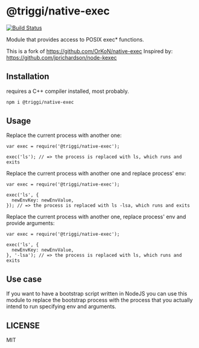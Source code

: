 # @triggi/native-exec

[![Build Status](https://travis-ci.org/OrKoN/native-exec.svg?branch=master)](https://travis-ci.org/OrKoN/native-exec)

Module that provides access to POSIX exec* functions.

This is a fork of https://github.com/OrKoN/native-exec
Inspired by: https://github.com/jprichardson/node-kexec

## Installation

requires a C++ compiler installed, most probably.

```sh
npm i @triggi/native-exec
```

## Usage

Replace the current process with another one:

```
var exec = require('@triggi/native-exec');

exec('ls'); // => the process is replaced with ls, which runs and exits
```

Replace the current process with another one and replace process' env:

```
var exec = require('@triggi/native-exec');

exec('ls', {
  newEnvKey: newEnvValue,
}); // => the process is replaced with ls -lsa, which runs and exits
```

Replace the current process with another one, replace process' env and provide arguments:

```
var exec = require('@triggi/native-exec');

exec('ls', {
  newEnvKey: newEnvValue,
}, '-lsa'); // => the process is replaced with ls, which runs and exits
```

## Use case

If you want to have a bootstrap script written in NodeJS you can use this module to replace the bootstrap process with the process that you actually intend to run specifying env and arguments.

## LICENSE

MIT
